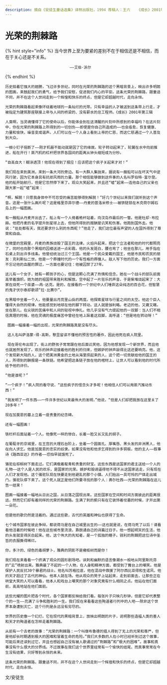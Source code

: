 ```yaml
---
description: 摘自《安徒生童话选集》译林出版社，1994 荐稿人：王六   《成长》2001年第三辑
---
```


# 光荣的荆棘路

{% hint style="info" %}
当今世界上至为要紧的差别不在于相信还是不相信，而在于关心还是不关系。

                                 ——艾伯·派尔
{% endhint %}

    历史拍着它强大的翅膀，飞过许多世纪，同时在光荣的荆棘路的这个黑暗背景上，映出许多明朗的图画，来鼓起我们的勇气，给予我们安慰，促进我们内心的平安。这条光荣的荆棘路，跟童话不同，并不在这个人世间走到一个辉惶和快乐的终点，但是它却超越时代，走向永恒。

    光荣的荆棘路看起来像环绕着地球的一条灿烂的光带。只有幸运的人才被送到这条带上行走，才被指定为建筑那座联接上帝与人间的桥梁的、没有薪水的总工程师。《成长》2001年第三辑

    人类啊，当灵魂懂得了它的使命以后，你能体会到在这清醒的片刻中所感到的幸福吗？在这片刻中，你在光荣的荆棘路上所得到的一切创伤——即使是你自己所造成的——也会痊愈，恢复健康、力量和愉快，噪音变成谐声。人们可以在一个人身上看到上帝的仁慈，而这仁慈通过一个人普及到大众。

    一根小钉子摇断了——刚才机器不能动就是因了它的缘故。轮子转动起来了，轮翼在水中向前推进，船在开行！蒸汽机的杠杆把世界各国间的距离从钟头缩短成为分秒。

    “自高自大！糊涂透顶！他现在得到了报应！应该把这个疯子关起来才对！”

    我们现在来到美洲，来到一条大河的旁边。有一大群人集拢来，据说有一艘船可以在坏天气中逆风行驶，因为它本身具有抗拒风雨的力量。那个相信能够做到这件事的人名叫罗伯特·富尔登。他的船开始航行，但是它忽然停下来了。观众大笑起来，并且还“嘘”起来——连他自己的父亲也跟大家一起“嘘”起来：

    “啊，解脱！只愿我身体中不可忍受的痛苦能够得到解脱！”好几个世纪以来我们就听到这个声音。这是一张什么画片呢？这是格里芬菲尔德——丹麦的普洛米修士——被铁链锁在木克荷尔姆石岛上的一幅图画。

    有一艘船从丹麦开出去了。船上有一个人倚着桅杆站着，向汶岛作最后的一瞥。他是杜却·布拉赫。他把丹麦的名字提升到星球上去，但他所得到的报酬是讥笑和伤害。他跑到国外去。他说：“处处都有天，我还要求什么别的东西昵？”他走了，我们这位最有声望的人在国外得到了尊荣和自由。

    在微堡的宫殿里，丹麦的贵族烧毁了国王的法律。火焰升起来，把这个立法者和他的时代都照亮了，同时也向那个黑暗的囚楼送进一点彩霞。他的头发斑白，腰也弯了；他坐在那儿，用手指在石桌上刻出许多线条。他曾经统治过三个王国。他是一个民众爱戴的国王，他是市民和农民的朋友：克利斯仙二世。他是一个莽撞时代的一个有性格的莽撞人。敌人写下他的历史。我们一方面不忘记他的血腥的罪过，一方面也要记住：他被囚禁了27年。

    这儿有一个女子，她有一颗孩子的心，但是这颗心充满了热情和信念。她在一个战斗的部队前面高举着旗帜。她为她的祖国带来胜利和解放。空中起了一片狂乐的声音，于是柴堆烧起来了：大家在烧死一个巫婆——冉·达克。是的，在接看的一个世纪中人们唾弃这朵纯洁的百合花，但智慧的鬼才伏尔泰却歌颂“拉·比赛尔”。

    在黑暗中坐着一个人，他要量出月亮里山岳的两度。他探索星球与行星之间的太空。他这个巨人懂得大自然的规律。他能感觉到地球在他的脚下转动。这人就是伽利略。老迈的他，又聋又瞎，坐在那儿，在尖锐的苦痛中和人间的轻视中挣扎。他几乎没有气力提起他的一双脚：当人们不相信真理的时候，他在灵魂的极度痛苦中曾经在地上跺着这双脚，高呼道：“但是地在转动呀！”

     图画一幅接着一幅的出现，光荣的荆棘路真是没有尽头。

     这人名叫萨洛蒙·得·高斯，黎显留读不懂他的预言性的著作，因此他死在疯人院里。  
   
     现在哥伦布出现了。街上的野孩子常常跟在他后面讥笑他，因为他想发现一个新世界，而且他也就居然发现了。欢乐的钟声迎接着他的胜利的归来，但嫉妒的钟声敲得比这还要响亮。他，这个发现新大陆的人，这个把美洲黄金的土地从海里捞起来的人，这个把一切贡献给他的国王的人，所得到的酬报是一条铁链。他希望把这条链子放在他的棺材上，让世人可以看到他的时代所给予他的评价。

    “他是谁呢？”     
   
    “一个疯子！”疯人院的看守说，“这些疯子的怪念头才多呢！他相信人们可以用蒸汽推动东西！”

    “我发明了一件东西——一件许多世纪以来最伟大的发明，”他说，“但是人们却把我放在这里关了20多年！”

    现在加莫恩的墓上立着一座贵重的纪念碑。     
    
    还有一幅图画！  
   
    铁栏杆后面站着一个人。他像死一样的惨白，长着一脸又长又乱的胡子。

    在葡萄牙的京城里，在王宫的大理石台阶上，坐着一个圆面孔、厚嘴唇、黑头发的非洲黑人，他在向人求乞。他是加莫恩的忠实的奴隶。如果没有他和他求乞得到的许多铜板，他的主人——叙事诗《路西亚达》的作者——恐怕早就饿死了。

    骆驼在棕榈树下面走过。它们满载着靛青和贵重的财宝。这些东西是这国家的君主送给一个人的礼物——这个人是人民的欢乐，是国家的光荣。嫉妒和毁谤逼得他不得不从这国家逃走，只有现在人们才发现他。这个骆驼队现在快要走到他避乱的那个小镇。人们抬出一具可怜的尸体走出城门，骆驼队停下来了。这个死人就正是他们所要寻找的那个人：弗尔杜西——光荣的荆棘路在这儿告一结束！

    图画一幅接着一幅地从日出之国，从日落之国现出来。这些国家在空间和时间方面彼此的距离很远，然而它们却有着同样的光荣的荆棘路。生满了刺的蓟只有在它装饰着坟墓的时候，才开出第一朵花。

    但是他的歌仍然是活着的。通过这些歌，古代的英雄和神仙也获得了生命。

    七个城市国家在彼此争辩，都说荷马是在自己城里出生的——这也就是说，在荷马死了以后！请看看他活着的时候吧！他在这些城市里流浪，靠朗诵自己的诗篇过日子。他一想起明天的生活，他的头发就变得灰白起来。他，这个伟大的先知者，是一个孤独的瞎子。锐利的荆棘把这位诗中圣哲的衣服撕得稀烂。

    你，多汁的、绿色的毒胡萝卜，雅典的阴影不是橄榄树而是你！

    我们现在来看看一个挤满了观众的圆形剧场吧。讽刺和幽默的语言像潮水一般地从阿里斯托芬的“云”喷射出来。雅典最了不起的一个人物，在人身和精神方面，都受到了舞台上的嘲笑。他是保护人民反抗30个暴君的战士。他名叫苏格拉底，他在混战中救援了阿尔西比亚得和生诺风，他的天才超过了古代的神仙。他本人就在场。他从观众的凳子上站起来，走到前面去，让那些正在哄堂大笑的人可以看看，他本人和戏台上嘲笑的那个对象究竟有什么相同之点。他站在他们面前，高高地站在他们面前。

    这些光耀的图片把各个时代，各个国家都反映给我们看。每张片子只映几秒钟，但是它却代表整个的一生——充满了斗争和胜利的一生。我们现在来看看这些殉道者行列中的人吧——除非这个世界本身遭到灭亡，这个行列是永远没有穷尽的。

    世界的历史像一个幻灯。它在现代的黑暗背景上，放映出明朗的片子，说明那些造福人类的善人和天才的殉道者在怎样走着荆棘路。

    从前有一个古老的故事：“光荣的荆棘路：一个叫做布鲁德的猎人得到了无上的光荣和尊严，但是他却长时期遇到极大的困难和冒着生命的危险。”我们大多数的人在小时已经听到过这个故事，可能后来还读到过它，并且也想起自己没有被人歌诵过的“荆棘路”和“极大的困难”。故事和真事没有什么很大的分界线。不过故事在我们这个世界里经常有一个愉快的结尾，而真事常常在今生没有结果，只好等到永恒的未来。

    这条光荣的荆棘路，跟童话不同，并不在这个人世间走到一个辉煌和快乐的终点，但是它却超越时代，走向永恒。

 文/安徒生  
 

  

